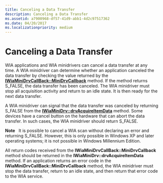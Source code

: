 ```yaml
---
title: Canceling a Data Transfer
description: Canceling a Data Transfer
ms.assetid: a7900968-df57-41d9-abb1-4d2c97517362
ms.date: 04/20/2017
ms.localizationpriority: medium
---
```


# Canceling a Data Transfer





WIA applications and WIA minidrivers can cancel a data transfer at any time. A WIA minidriver can determine whether an application canceled the data transfer by checking the value returned by the [**IWiaMiniDrvCallBack::MiniDrvCallback**](https://docs.microsoft.com/windows-hardware/drivers/ddi/content/wiamindr_lh/nf-wiamindr_lh-iwiaminidrvcallback-minidrvcallback) method. If the method returns S\_FALSE, the data transfer has been canceled. The WIA minidriver must stop all acquisition activity and return to an idle state. It is then ready for the next data transfer.

A WIA minidriver can signal that the data transfer was canceled by returning S\_FALSE from the [**IWiaMiniDrv::drvAcquireItemData**](https://docs.microsoft.com/windows-hardware/drivers/ddi/content/wiamindr_lh/nf-wiamindr_lh-iwiaminidrv-drvacquireitemdata) method. Some devices have a cancel button on the hardware that can abort the data transfer. In such cases, the WIA minidriver should return S\_FALSE.

**Note**   It is possible to cancel a WIA scan without declaring an error and returning S\_FALSE. However, this is only possible in Windows XP and later operating systems; it is not possible in Windows Millennium Edition.

 

All return codes received from the **IWiaMiniDrvCallBack::MiniDrvCallback** method should be returned in the **IWiaMiniDrv::drvAcquireItemData** method. If an application returns an error code in the **IWiaMiniDrvCallBack::MiniDrvCallback** method, the WIA minidriver must stop the data transfer, return to an idle state, and then return that error code to the WIA service.

 

 




